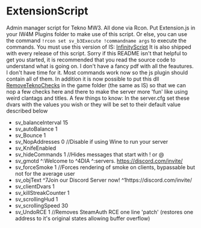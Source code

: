 # ExtensionScript
Admin manager script for Tekno MW3. All done via Rcon.
Put Extension.js in your IW4M Plugins folder to make use of this script. Or else, you can use the command ```!rcon set sv_b3Execute !commandname args``` to execute the commands.
You must use this version of IS: [InfinityScript](https://github.com/diamante0018/InfinityScript)
It is also shipped with every release of this script.
Sorry if this README isn't that helpful to get you started, it is recommended that you read the source code to understand what is going on.
I don't have a fancy pdf with all the feautures. I don't have time for it.
Most commands work now so the js plugin should contain all of them.
In addition it is now possible to put this dll [RemoveTeknoChecks](https://github.com/diamante0018/RemoveTeknoChecks) in the game folder (the same as IS) so that we can nop a few checks here and there to make the server more 'fun' like using weird clantags and titles.
A few things to know:
In the server.cfg set these dvars with the values you wish or they will be set to their default value described below
- sv_balanceInterval 15
- sv_autoBalance 1
- sv_Bounce 1
- sv_NopAddresses 0 //Disable if using Wine to run your server
- sv_KnifeEnabled
- sv_hideCommands 1 //Hides messages that start with ! or @
- sv_gmotd ^:Welcome to ^4DIA ^:servers. https://discord.com/invite/
- sv_forceSmoke 1 //Forces rendering of smoke on clients, bypassable but not for the average user
- sv_objText ^7Join our Discord Server now! ^1https://discord.com/invite/
- sv_clientDvars 1
- sv_killStreakCounter 1
- sv_scrollingHud 1
- sv_scrollingSpeed 30
- sv_UndoRCE 1 //Removes SteamAuth RCE one line 'patch' (restores one address to it's original states allowing buffer overflow)